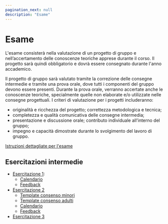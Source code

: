 ```yaml
---
pagination_next: null
description: "Esame"
---
```


# Esame

L'esame consisterà nella valutazione di un progetto di gruppo e nell’accertamento delle conoscenze teoriche apprese durante il corso. Il progetto sarà quindi obbligatorio e dovrà essere consegnato durante l'anno accademico.

Il progetto di gruppo sarà valutato tramite la correzione delle consegne intermedie e tramite una prova orale, dove tutti i componenti del gruppo devono essere presenti. Durante la prova orale, verranno accertate anche le conoscenze teoriche, specialmente quelle non elaborate e/o utilizzate nelle consegne progettuali. I criteri di valutazione per i progetti includeranno: 
- originalità e ricchezza del progetto; correttezza metodologica e tecnica; 
- completezza e qualità comunicativa delle consegne intermedia; 
- presentazione e discussione orale; contributo individuale all’interno del gruppo; 
- impegno e capacità dimostrate durante lo svolgimento del lavoro di gruppo.

[Istruzioni dettagliate per l'esame](https://elite.polito.it/materiale-benesseredigitale-2023/slide/esame.pdf)

## Esercitazioni intermedie

* [Esercitazione 1](https://elite.polito.it/materiale-benesseredigitale-2023/slide/E01-journeymap.pdf):
    * [Calendario](https://docs.google.com/spreadsheets/d/1pHqrJLpQctYr0fVXJvkxuJ4LVYY2N_qTRWTDYhOY7rw/edit?usp=sharing)
    * [Feedback](https://docs.google.com/document/d/14ILX5KcAtOiljt7PqKoMCNUdn2xhYXEtrrbUg4uD0P0/edit?usp=sharing) 
* [Esercitazione 2](https://elite.polito.it/materiale-benesseredigitale-2023/slide/E02-needfinding.pdf)
    * [Template consenso minori](https://docs.google.com/document/d/16RK4r2BfUzgAJRO17VAkGoeE_-zKioSi0xiuCFbiGPI/edit?usp=sharing)
    * [Template consenso adulti](https://docs.google.com/document/d/16PhEKEeyu-0HlloUAvDmACATgraXu3KnGjv7BxPI8AM/edit?usp=sharing)
    * [Calendario](https://docs.google.com/spreadsheets/d/1-VTPNVk-r3X3yk_44kUpuRZVXUfXhM-fBx9Z4RqEz0g/edit?usp=sharing)
    * [Feedback](https://docs.google.com/document/d/1_y2y4w1aHPZHHM5NvAjeP1EBHcpG7zO7ok6HD_IqWCc/edit?usp=sharing)
* [Esercitazione 3](https://elite.polito.it/materiale-benesseredigitale-2023/slide/E03-prototipo-bassa-fedelta.pdf)
